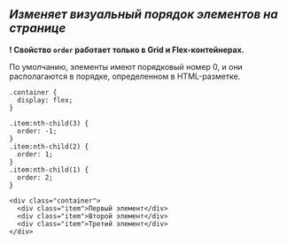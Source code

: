 ## *Изменяет визуальный порядок элементов на странице*

**! Свойство `order` работает только в Grid и Flex-контейнерах.**

По умолчанию, элементы имеют порядковый номер 0, и они располагаются в порядке, определенном в HTML-разметке.

```
.container {
  display: flex;
}

.item:nth-child(3) {
  order: -1;
}
.item:nth-child(2) {
  order: 1;
}
.item:nth-child(1) {
  order: 2;
}
```

```
<div class="container">
  <div class="item">Первый элемент</div>
  <div class="item">Второй элемент</div>
  <div class="item">Третий элемент</div>
</div>

```
